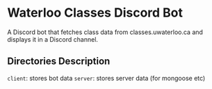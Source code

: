 # Waterloo Classes Discord Bot

A Discord bot that fetches class data from classes.uwaterloo.ca and displays it in a Discord channel.

## Directories Description

`client`: stores bot data
`server`: stores server data (for mongoose etc)

